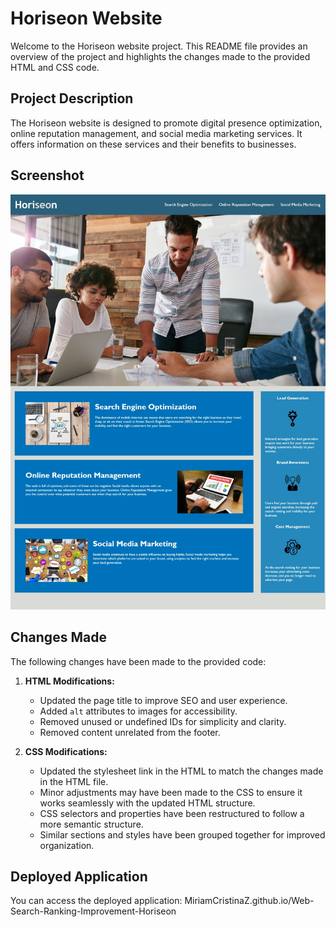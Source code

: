 # Horiseon Website

Welcome to the Horiseon website project. This README file provides an overview of the project and highlights the changes made to the provided HTML and CSS code.

## Project Description

The Horiseon website is designed to promote digital presence optimization, online reputation management, and social media marketing services. It offers information on these services and their benefits to businesses.

## Screenshot

![Horiseon Website Screenshot](screenshots/webCaptureHoriseon.jpeg)

## Changes Made

The following changes have been made to the provided code:

1. **HTML Modifications:**

   - Updated the page title to improve SEO and user experience.
   - Added `alt` attributes to images for accessibility.
   - Removed unused or undefined IDs for simplicity and clarity.
   - Removed content unrelated from the footer.

2. **CSS Modifications:**

   - Updated the stylesheet link in the HTML to match the changes made in the HTML file.
   - Minor adjustments may have been made to the CSS to ensure it works seamlessly with the updated HTML structure.
   - CSS selectors and properties have been restructured to follow a more semantic structure.
   - Similar sections and styles have been grouped together for improved organization.

## Deployed Application

You can access the deployed application:
MiriamCristinaZ.github.io/Web-Search-Ranking-Improvement-Horiseon
